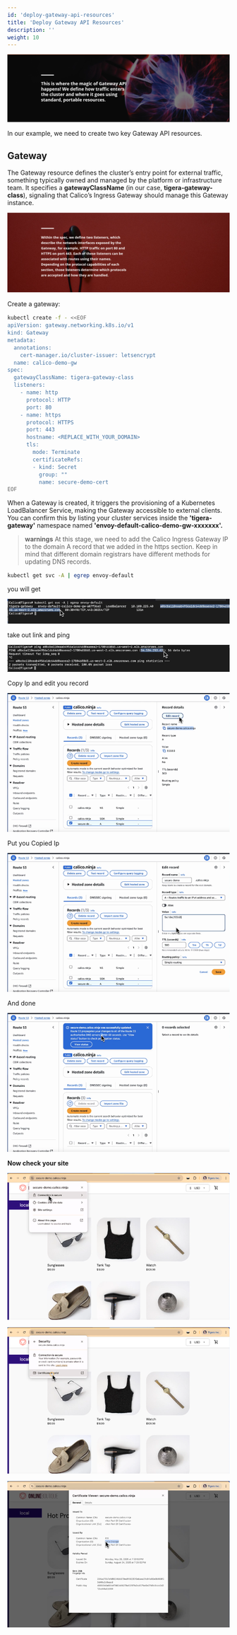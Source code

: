 ```yaml
---
id: 'deploy-gateway-api-resources'
title: 'Deploy Gateway API Resources'
description: ''
weight: 10
---
```


![magic](magic.png)

In our example, we need to create two key Gateway API resources.

## Gateway

The Gateway resource defines the cluster’s entry point for external traffic,
something typically owned and managed by the platform or infrastructure team. It
specifies a **gatewayClassName** (in our case, **tigera-gateway-class**),
signaling that Calico’s Ingress Gateway should manage this Gateway instance.

![gateway](gateway.png)

Create a gateway:

```bash
kubectl create -f - <<EOF
apiVersion: gateway.networking.k8s.io/v1
kind: Gateway
metadata:
  annotations:
    cert-manager.io/cluster-issuer: letsencrypt
  name: calico-demo-gw
spec:
  gatewayClassName: tigera-gateway-class
  listeners:
    - name: http
      protocol: HTTP
      port: 80
    - name: https
      protocol: HTTPS
      port: 443
      hostname: <REPLACE_WITH_YOUR_DOMAIN>
      tls:
        mode: Terminate
        certificateRefs:
        - kind: Secret
          group: ""
          name: secure-demo-cert
EOF
```

When a Gateway is created, it triggers the provisioning of a Kubernetes
LoadBalancer Service, making the Gateway accessible to external clients. You can
confirm this by listing your cluster services inside the **'tigera-gateway'**
namespace named **'envoy-default-calico-demo-gw-xxxxxxx'.**

> **warnings** At this stage, we need to add the Calico Ingress Gateway IP to the domain A record that we added in the https section. Keep in mind that different domain registrars have different methods for updating DNS records.

```bash
kubectl get svc -A | egrep envoy-default
```

you will get

![first](first.png)

take out link and ping

![second](second.png)

Copy Ip and edit you record

![third](third.png)

Put you Copied Ip

![4th](4th.png)

And done

![5th](5th.png)

**Now check your site** 

![6th](6th.png)

![7th](7th.png)

![8th](8th.png)
